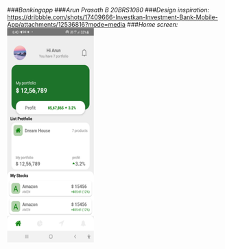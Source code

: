 ###*Bankingapp*
###*Arun Prasath B 20BRS1080*
###*Design inspiration:*
https://dribbble.com/shots/17409666-Investkan-Investment-Bank-Mobile-App/attachments/12536816?mode=media
###*Home screen:*
<img src= "https://raw.githubusercontent.com/Arunprasath2003/ASSIGNMENT4/arunprasath/ss1.jpg" width="40%" height="500">

